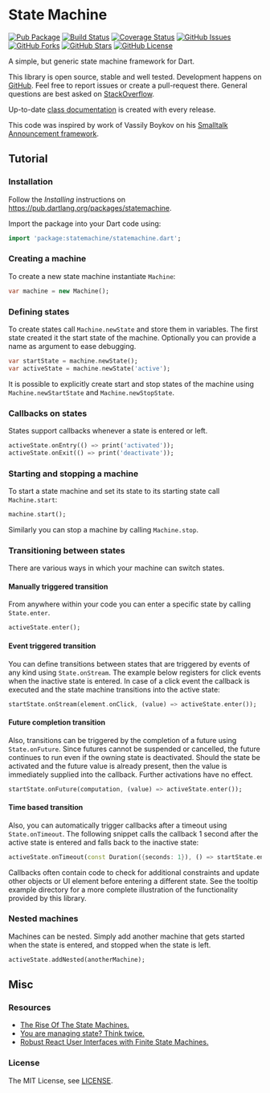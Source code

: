 State Machine
=============

[![Pub Package](https://img.shields.io/pub/v/statemachine.svg)](https://pub.dartlang.org/packages/statemachine)
[![Build Status](https://travis-ci.org/renggli/dart-statemachine.svg)](https://travis-ci.org/renggli/dart-statemachine)
[![Coverage Status](https://coveralls.io/repos/renggli/dart-statemachine/badge.svg)](https://coveralls.io/r/renggli/dart-statemachine)
[![GitHub Issues](https://img.shields.io/github/issues/renggli/dart-statemachine.svg)](https://github.com/renggli/dart-statemachine/issues)
[![GitHub Forks](https://img.shields.io/github/forks/renggli/dart-statemachine.svg)](https://github.com/renggli/dart-statemachine/network)
[![GitHub Stars](https://img.shields.io/github/stars/renggli/dart-statemachine.svg)](https://github.com/renggli/dart-statemachine/stargazers)
[![GitHub License](https://img.shields.io/badge/license-MIT-blue.svg)](https://raw.githubusercontent.com/renggli/dart-statemachine/master/LICENSE)

A simple, but generic state machine framework for Dart.

This library is open source, stable and well tested. Development happens on [GitHub](https://github.com/renggli/dart-statemachine). Feel free to report issues or create a pull-request there. General questions are best asked on [StackOverflow](http://stackoverflow.com/questions/tagged/statemachine+dart).

Up-to-date [class documentation](http://www.dartdocs.org/documentation/statemachine/latest/index.html) is created with every release.

This code was inspired by work of Vassily Boykov on his [Smalltalk Announcement framework](http://www.cincomsmalltalk.com/userblogs/vbykov/blogView?searchCategory=Announcements%20Framework).

Tutorial
--------

### Installation

Follow the _Installing_ instructions on https://pub.dartlang.org/packages/statemachine.

Import the package into your Dart code using:

```dart
import 'package:statemachine/statemachine.dart';
```

### Creating a machine

To create a new state machine instantiate `Machine`:

```dart
var machine = new Machine();
```

### Defining states

To create states call `Machine.newState` and store them in variables. The first state created it the start state of the machine. Optionally you can provide a name as argument to ease debugging.

```dart
var startState = machine.newState();
var activeState = machine.newState('active');
```

It is possible to explicitly create start and stop states of the machine using `Machine.newStartState` and `Machine.newStopState`.

### Callbacks on states

States support callbacks whenever a state is entered or left.

```dart
activeState.onEntry(() => print('activated'));
activeState.onExit(() => print('deactivate'));
```

### Starting and stopping a machine

To start a state machine and set its state to its starting state call `Machine.start`:

```dart
machine.start();
```

Similarly you can stop a machine by calling `Machine.stop`.

### Transitioning between states

There are various ways in which your machine can switch states.

#### Manually triggered transition

From anywhere within your code you can enter a specific state by calling `State.enter`.

```dart
activeState.enter();
```

#### Event triggered transition

You can define transitions between states that are triggered by events of any kind using `State.onStream`. The example below registers for click events when the inactive state is entered. In case of a click event the callback is executed and the state machine transitions into the active state:

```dart
startState.onStream(element.onClick, (value) => activeState.enter());
```

#### Future completion transition

Also, transitions can be triggered by the completion of a future using `State.onFuture`. Since futures cannot be suspended or cancelled, the future continues to run even if the owning state is deactivated. Should the state be activated and the future value is already present, then the value is immediately supplied into the callback. Further activations have no effect.

```dart
startState.onFuture(computation, (value) => activeState.enter());
```

#### Time based transition

Also, you can automatically trigger callbacks after a timeout using `State.onTimeout`. The following snippet calls the callback 1 second after the active state is entered and falls back to the inactive state:

```dart
activeState.onTimeout(const Duration({seconds: 1}), () => startState.enter());
```

Callbacks often contain code to check for additional constraints and update other objects or UI element before entering a different state. See the tooltip example directory for a more complete illustration of the functionality provided by this library.

### Nested machines

Machines can be nested. Simply add another machine that gets started when the state is entered, and stopped when the state is left.

```dart
activeState.addNested(anotherMachine);
```

Misc
----

### Resources

- [The Rise Of The State Machines.](https://www.smashingmagazine.com/2018/01/rise-state-machines/)
- [You are managing state? Think twice.](http://krasimirtsonev.com/blog/article/managing-state-in-javascript-with-state-machines-stent)
- [Robust React User Interfaces with Finite State Machines.](https://css-tricks.com/robust-react-user-interfaces-with-finite-state-machines/)

### License

The MIT License, see [LICENSE](https://github.com/renggli/dart-statemachine/raw/master/LICENSE).
